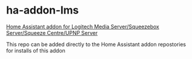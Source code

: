 # ha-addon-lms
[Home Assistant addon for Logitech Media Server/Squeezebox Server/Squeeze Centre/UPNP Server](https://github.com/pssc/ha-addon-lms/tree/image/lms)

This repo can be added directly to the Home Assistant addon repostories for installs of this addon
